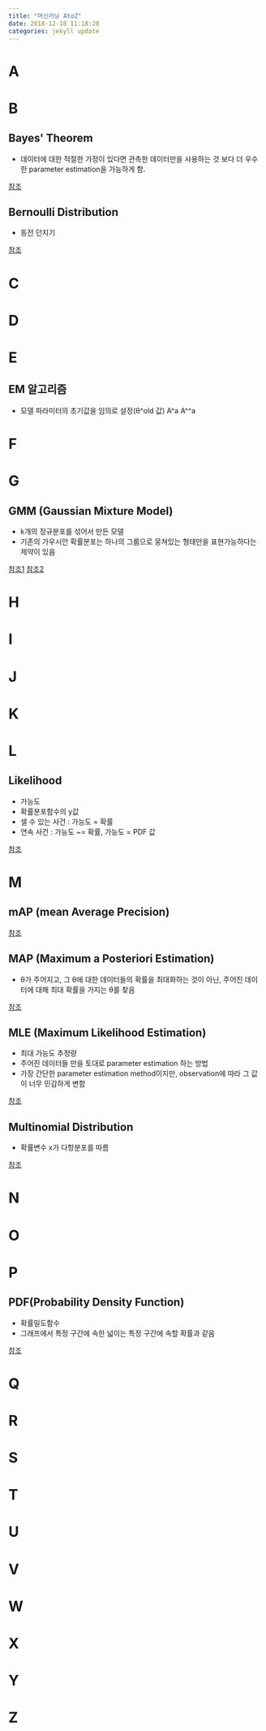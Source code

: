 ```yaml
---
title: "머신러닝 AtoZ"
date: 2018-12-18 11:18:28
categories: jekyll update
---
```


# A

# B
## Bayes' Theorem
 - 데이터에 대한 적절한 가정이 있다면 관측한 데이터만을 사용하는 것 보다 더 우수한 parameter estimation을 가능하게 함.
 
[참조](http://sanghyukchun.github.io/58/)

## Bernoulli Distribution
 - 동전 던지기
 
[참조](http://arkainoh.blogspot.com/2017/10/parametric.learning.maximum.likelihood.estimation.html)

# C

# D

# E
## EM 알고리즘
 - 모델 파라미터의 초기값을 임의로 설정(θ^old 값) A^a A^^a

# F

# G
## GMM (Gaussian Mixture Model)
 - k개의 정규분포를 섞어서 만든 모델
 - 기존의 가우시안 확률분포는 하나의 그룹으로 뭉쳐있는 형태만을 표현가능하다는 제약이 있음
 
[참조1](https://3months.tistory.com/154)
[참조2](http://iskim3068.tistory.com/52)

# H

# I

# J

# K

# L
## Likelihood
 - 가능도
 - 확률분포함수의 y값
 - 셀 수 있는 사건 : 가능도 = 확률
 - 연속 사건 : 가능도 ~= 확률, 가능도 = PDF 값

[참조](http://rstudio-pubs-static.s3.amazonaws.com/204928_c2d6c62565b74a4987e935f756badfba.html)

# M
## mAP (mean Average Precision)
[참조](https://hoya012.github.io/blog/Tutorials-of-Object-Detection-Using-Deep-Learning-how-to-measure-performance-of-object-detection/)
## MAP (Maximum a Posteriori Estimation)
 - θ가 주어지고, 그 θ에 대한 데이터들의 확률을 최대화하는 것이 아닌, 주어진 데이터에 대해 최대 확률을 가지는 θ를 찾음

[참조](http://sanghyukchun.github.io/58/)
## MLE (Maximum Likelihood Estimation)
 - 최대 가능도 추정량
 - 주어진 데이터들 만을 토대로 parameter estimation 하는 방법
 - 가장 간단한 parameter estimation method이지만, observation에 따라 그 값이 너무 민감하게 변함

[참조](http://sanghyukchun.github.io/58/)
## Multinomial Distribution
 - 확률변수 x가 다항분포를 따름
 
[참조](http://arkainoh.blogspot.com/2017/10/parametric.learning.maximum.likelihood.estimation.html)
 
# N

# O

# P
## PDF(Probability Density Function)
 - 확률밀도함수
 - 그래프에서 특정 구간에 속한 넓이는 특정 구간에 속할 확률과 같음

[참조](http://rstudio-pubs-static.s3.amazonaws.com/204928_c2d6c62565b74a4987e935f756badfba.html)

# Q

# R

# S

# T

# U

# V

# W

# X

# Y

# Z
